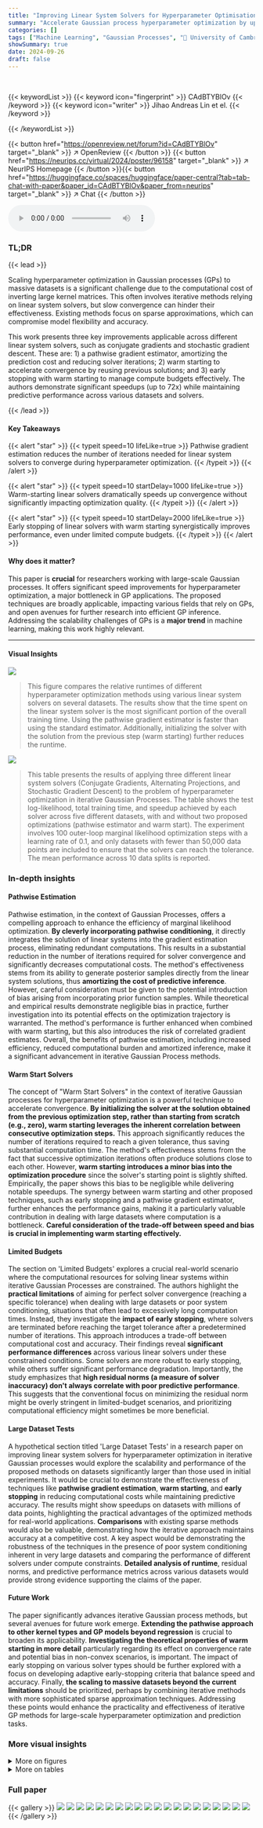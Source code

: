 ```yaml
---
title: "Improving Linear System Solvers for Hyperparameter Optimisation in Iterative Gaussian Processes"
summary: "Accelerate Gaussian process hyperparameter optimization by up to 72x using novel linear system solver techniques."
categories: []
tags: ["Machine Learning", "Gaussian Processes", "🏢 University of Cambridge",]
showSummary: true
date: 2024-09-26
draft: false
---
```


<br>

{{< keywordList >}}
{{< keyword icon="fingerprint" >}} CAdBTYBlOv {{< /keyword >}}
{{< keyword icon="writer" >}} Jihao Andreas Lin et el. {{< /keyword >}}
 
{{< /keywordList >}}

{{< button href="https://openreview.net/forum?id=CAdBTYBlOv" target="_blank" >}}
↗ OpenReview
{{< /button >}}
{{< button href="https://neurips.cc/virtual/2024/poster/96158" target="_blank" >}}
↗ NeurIPS Homepage
{{< /button >}}{{< button href="https://huggingface.co/spaces/huggingface/paper-central?tab=tab-chat-with-paper&paper_id=CAdBTYBlOv&paper_from=neurips" target="_blank" >}}
↗ Chat
{{< /button >}}



<audio controls>
    <source src="https://ai-paper-reviewer.com/CAdBTYBlOv/podcast.wav" type="audio/wav">
    Your browser does not support the audio element.
</audio>


### TL;DR


{{< lead >}}

Scaling hyperparameter optimization in Gaussian processes (GPs) to massive datasets is a significant challenge due to the computational cost of inverting large kernel matrices.  This often involves iterative methods relying on linear system solvers, but slow convergence can hinder their effectiveness.  Existing methods focus on sparse approximations, which can compromise model flexibility and accuracy. 

This work presents three key improvements applicable across different linear system solvers, such as conjugate gradients and stochastic gradient descent. These are: 1) a pathwise gradient estimator, amortizing the prediction cost and reducing solver iterations; 2) warm starting to accelerate convergence by reusing previous solutions; and 3) early stopping with warm starting to manage compute budgets effectively.  The authors demonstrate significant speedups (up to 72x) while maintaining predictive performance across various datasets and solvers.

{{< /lead >}}


#### Key Takeaways

{{< alert "star" >}}
{{< typeit speed=10 lifeLike=true >}} Pathwise gradient estimation reduces the number of iterations needed for linear system solvers to converge during hyperparameter optimization. {{< /typeit >}}
{{< /alert >}}

{{< alert "star" >}}
{{< typeit speed=10 startDelay=1000 lifeLike=true >}} Warm-starting linear solvers dramatically speeds up convergence without significantly impacting optimization quality. {{< /typeit >}}
{{< /alert >}}

{{< alert "star" >}}
{{< typeit speed=10 startDelay=2000 lifeLike=true >}} Early stopping of linear solvers with warm starting synergistically improves performance, even under limited compute budgets. {{< /typeit >}}
{{< /alert >}}

#### Why does it matter?
This paper is **crucial** for researchers working with large-scale Gaussian processes.  It offers significant speed improvements for hyperparameter optimization, a major bottleneck in GP applications.  The proposed techniques are broadly applicable, impacting various fields that rely on GPs, and open avenues for further research into efficient GP inference.  Addressing the scalability challenges of GPs is a **major trend** in machine learning, making this work highly relevant.

------
#### Visual Insights



![](https://ai-paper-reviewer.com/CAdBTYBlOv/figures_1_1.jpg)

> This figure compares the relative runtimes of different hyperparameter optimization methods using various linear system solvers on several datasets.  The results show that the time spent on the linear system solver is the most significant portion of the overall training time.  Using the pathwise gradient estimator is faster than using the standard estimator.  Additionally, initializing the solver with the solution from the previous step (warm starting) further reduces the runtime.





![](https://ai-paper-reviewer.com/CAdBTYBlOv/tables_19_1.jpg)

> This table presents the results of applying three different linear system solvers (Conjugate Gradients, Alternating Projections, and Stochastic Gradient Descent) to the problem of hyperparameter optimization in iterative Gaussian Processes.  The table shows the test log-likelihood, total training time, and speedup achieved by each solver across five different datasets, with and without two proposed optimizations (pathwise estimator and warm start).  The experiment involves 100 outer-loop marginal likelihood optimization steps with a learning rate of 0.1, and only datasets with fewer than 50,000 data points are included to ensure that the solvers can reach the tolerance. The mean performance across 10 data splits is reported.





### In-depth insights


#### Pathwise Estimation
Pathwise estimation, in the context of Gaussian Processes, offers a compelling approach to enhance the efficiency of marginal likelihood optimization.  **By cleverly incorporating pathwise conditioning**, it directly integrates the solution of linear systems into the gradient estimation process, eliminating redundant computations. This results in a substantial reduction in the number of iterations required for solver convergence and significantly decreases computational costs.  The method's effectiveness stems from its ability to generate posterior samples directly from the linear system solutions, thus **amortizing the cost of predictive inference**.  However, careful consideration must be given to the potential introduction of bias arising from incorporating prior function samples.  While theoretical and empirical results demonstrate negligible bias in practice, further investigation into its potential effects on the optimization trajectory is warranted. The method's performance is further enhanced when combined with warm starting, but this also introduces the risk of correlated gradient estimates. Overall, the benefits of pathwise estimation, including increased efficiency, reduced computational burden and amortized inference, make it a significant advancement in iterative Gaussian Process methods.

#### Warm Start Solvers
The concept of "Warm Start Solvers" in the context of iterative Gaussian processes for hyperparameter optimization is a powerful technique to accelerate convergence.  **By initializing the solver at the solution obtained from the previous optimization step, rather than starting from scratch (e.g., zero), warm starting leverages the inherent correlation between consecutive optimization steps.** This approach significantly reduces the number of iterations required to reach a given tolerance, thus saving substantial computation time. The method's effectiveness stems from the fact that successive optimization iterations often produce solutions close to each other. However, **warm starting introduces a minor bias into the optimization procedure** since the solver's starting point is slightly shifted. Empirically, the paper shows this bias to be negligible while delivering notable speedups.  The synergy between warm starting and other proposed techniques, such as early stopping and a pathwise gradient estimator, further enhances the performance gains, making it a particularly valuable contribution in dealing with large datasets where computation is a bottleneck.  **Careful consideration of the trade-off between speed and bias is crucial in implementing warm starting effectively.**

#### Limited Budgets
The section on 'Limited Budgets' explores a crucial real-world scenario where the computational resources for solving linear systems within iterative Gaussian Processes are constrained.  The authors highlight the **practical limitations** of aiming for perfect solver convergence (reaching a specific tolerance) when dealing with large datasets or poor system conditioning, situations that often lead to excessively long computation times.  Instead, they investigate the **impact of early stopping**, where solvers are terminated before reaching the target tolerance after a predetermined number of iterations.  This approach introduces a trade-off between computational cost and accuracy.  Their findings reveal **significant performance differences** across various linear solvers under these constrained conditions. Some solvers are more robust to early stopping, while others suffer significant performance degradation. Importantly, the study emphasizes that **high residual norms (a measure of solver inaccuracy) don't always correlate with poor predictive performance**. This suggests that the conventional focus on minimizing the residual norm might be overly stringent in limited-budget scenarios, and prioritizing computational efficiency might sometimes be more beneficial.

#### Large Dataset Tests
A hypothetical section titled 'Large Dataset Tests' in a research paper on improving linear system solvers for hyperparameter optimization in iterative Gaussian processes would explore the scalability and performance of the proposed methods on datasets significantly larger than those used in initial experiments.  It would be crucial to demonstrate the effectiveness of techniques like **pathwise gradient estimation**, **warm starting**, and **early stopping** in reducing computational costs while maintaining predictive accuracy.  The results might show speedups on datasets with millions of data points, highlighting the practical advantages of the optimized methods for real-world applications.  **Comparisons** with existing sparse methods would also be valuable, demonstrating how the iterative approach maintains accuracy at a competitive cost.  A key aspect would be demonstrating the robustness of the techniques in the presence of poor system conditioning inherent in very large datasets and comparing the performance of different solvers under compute constraints.  **Detailed analysis of runtime**, residual norms, and predictive performance metrics across various datasets would provide strong evidence supporting the claims of the paper.

#### Future Work
The paper significantly advances iterative Gaussian process methods, but several avenues for future work emerge. **Extending the pathwise approach to other kernel types and GP models beyond regression** is crucial to broaden its applicability.  **Investigating the theoretical properties of warm starting in more detail** particularly regarding its effect on convergence rate and potential bias in non-convex scenarios, is important.  The impact of early stopping on various solver types should be further explored with a focus on developing adaptive early-stopping criteria that balance speed and accuracy.  Finally, **the scaling to massive datasets beyond the current limitations** should be prioritized, perhaps by combining iterative methods with more sophisticated sparse approximation techniques.  Addressing these points would enhance the practicality and effectiveness of iterative GP methods for large-scale hyperparameter optimization and prediction tasks.


### More visual insights

<details>
<summary>More on figures
</summary>


![](https://ai-paper-reviewer.com/CAdBTYBlOv/figures_2_1.jpg)

> This figure illustrates the three-level hierarchical structure of marginal likelihood optimisation for iterative Gaussian processes. The outer loop uses an optimizer (like L-BFGS or Adam) to maximize the marginal likelihood.  The gradient estimator (e.g., Hutchinson trace estimator) computes the gradient of the marginal likelihood, which requires solving systems of linear equations.  The inner loop utilizes a linear system solver (e.g., conjugate gradients) to obtain approximate solutions to these linear systems.


![](https://ai-paper-reviewer.com/CAdBTYBlOv/figures_3_1.jpg)

> This figure compares the pathwise and standard estimators in terms of the initial distance to the solution in RKHS, the number of iterations to reach the tolerance, and the top eigenvalue of the inverse kernel matrix. The pathwise estimator demonstrates a smaller initial distance and fewer iterations, especially noticeable on the POL dataset with higher noise precision.


![](https://ai-paper-reviewer.com/CAdBTYBlOv/figures_4_1.jpg)

> The figure compares the relative runtimes of different hyperparameter optimization methods using various linear system solvers across different datasets.  It shows that the linear system solver is the most time-consuming part of the process.  The pathwise gradient estimator significantly reduces the runtime compared to the standard estimator. Further runtime improvements are observed when using warm starting (initializing the solver with the solution from the previous step).


![](https://ai-paper-reviewer.com/CAdBTYBlOv/figures_4_2.jpg)

> This figure compares the relative runtimes of different hyperparameter optimization methods using various linear system solvers (Conjugate Gradients, Alternating Projections, Stochastic Gradient Descent) on three datasets (POL, ELEV, BIKE).  The hatched areas represent the proportion of total runtime spent on the linear solver itself, illustrating its dominant role.  The results show that the pathwise gradient estimator significantly reduces the time compared to the standard estimator.  Furthermore, warm-starting the solver (initializing it with the solution from the previous iteration) provides additional runtime improvements for both estimators.


![](https://ai-paper-reviewer.com/CAdBTYBlOv/figures_5_1.jpg)

> This figure visualizes the effect of warm starting on linear system solvers. It shows two-dimensional cross-sections of the quadratic objective function's landscape for both standard initialization (at zero) and warm starting (using the previous solution) after 20 optimization steps.  The left and middle panels illustrate the position of the initial point and solution for both methods. The right panel shows how warm starting reduces the initial distance to the solution over multiple optimization steps. The results demonstrate that warm starting leads to faster convergence of the solvers.


![](https://ai-paper-reviewer.com/CAdBTYBlOv/figures_5_2.jpg)

> The figure compares the relative runtimes of different hyperparameter optimization methods using three different linear system solvers (Conjugate Gradients, Alternating Projections, and Stochastic Gradient Descent) on three different datasets. The results show that the pathwise gradient estimator and warm starting the linear system solver significantly reduce the runtime compared to the standard methods.


![](https://ai-paper-reviewer.com/CAdBTYBlOv/figures_6_1.jpg)

> The figure compares the relative runtimes of different hyperparameter optimization methods using various linear system solvers across multiple datasets.  It demonstrates that the time spent on the linear system solver is the primary contributor to the overall training time.  Using a pathwise gradient estimator significantly reduces the runtime compared to the standard estimator.  Furthermore, warm-starting the linear system solver (initializing it with the previous solution) provides additional speed-ups.


![](https://ai-paper-reviewer.com/CAdBTYBlOv/figures_7_1.jpg)

> This figure shows the relative residual norms of the probe vectors for the linear systems at each marginal likelihood optimization step on the POL dataset. The results are shown for different methods (standard, pathwise, standard + warm start, pathwise + warm start) and maximum numbers of solver epochs (10, 20, 30, 40, 50). The figure demonstrates that increasing the compute budget (i.e., number of solver epochs) generally reduces the residual norm, and that the pathwise estimator and warm starting further improve the residual norm. Interestingly, good predictive performance is observed even when the residual norm is significantly higher than the tolerance (0.01).


![](https://ai-paper-reviewer.com/CAdBTYBlOv/figures_8_1.jpg)

> This figure compares the relative runtimes of different hyperparameter optimization methods using various linear system solvers across different datasets.  The results highlight that the linear system solver's runtime significantly impacts the overall training time. The pathwise gradient estimator consistently outperforms the standard estimator by reducing solver runtime, and warm starting further enhances the performance by leveraging previous solutions to initialize the solver.


![](https://ai-paper-reviewer.com/CAdBTYBlOv/figures_22_1.jpg)

> This figure compares the relative runtimes of different hyperparameter optimization methods using various linear system solvers across several datasets.  The main takeaway is that the pathwise gradient estimator and warm starting significantly reduce the time spent on linear system solves, which is the dominant factor in the total training time.


![](https://ai-paper-reviewer.com/CAdBTYBlOv/figures_23_1.jpg)

> This figure compares the relative runtimes of different hyperparameter optimization methods using various linear system solvers on three different datasets.  It shows that the time spent on the linear system solver is the dominant factor in the total training time. The pathwise gradient estimator significantly reduces the runtime compared to the standard estimator, and warm-starting the solver further improves performance.


![](https://ai-paper-reviewer.com/CAdBTYBlOv/figures_24_1.jpg)

> This figure compares the relative runtimes of different hyperparameter optimization methods using various linear system solvers across several datasets.  The main observation is that the time spent on the linear solver is the dominant factor in the total training time. The figure shows that using the pathwise gradient estimator, along with warm starting the solver (initializing it with the solution from the previous step), significantly reduces the runtime compared to the standard method without warm starting.


![](https://ai-paper-reviewer.com/CAdBTYBlOv/figures_26_1.jpg)

> This figure compares the relative runtimes of different hyperparameter optimization methods using various linear system solvers across several datasets.  The results show that the linear system solver is the dominant factor in the overall training time. The pathwise gradient estimator significantly reduces runtime compared to the standard estimator. Furthermore, warm-starting the solver with the previous solution provides additional runtime improvements for both estimators.


![](https://ai-paper-reviewer.com/CAdBTYBlOv/figures_26_2.jpg)

> This figure compares the relative runtimes of different hyperparameter optimization methods using various linear system solvers across several datasets.  It shows that the time spent on the linear system solver is the dominant factor in overall runtime.  The pathwise gradient estimator offers significant speedups compared to the standard estimator.  Furthermore, warm-starting the solver (using the solution from the previous step) yields additional improvements in computational efficiency.


![](https://ai-paper-reviewer.com/CAdBTYBlOv/figures_27_1.jpg)

> The figure compares the relative runtimes of different hyperparameter optimization methods using three different linear system solvers (Conjugate Gradients, Alternating Projections, and Stochastic Gradient Descent) across three different datasets.  The main observation is that the time spent on the linear system solver dominates the overall training time.  The pathwise gradient estimator significantly reduces runtime compared to the standard estimator. Further improvements are obtained by initializing the solver with the solution from the previous step (warm start).


![](https://ai-paper-reviewer.com/CAdBTYBlOv/figures_27_2.jpg)

> This figure shows how the residual norms of probe vectors in linear systems behave when solving until a tolerance or a maximum number of epochs is reached.  The results are shown for different solvers (CG, AP, SGD) and for two gradient estimators (standard, pathwise), with and without warm starting. It shows that increasing the computation budget reduces the residual norm, and that the pathwise estimator with warm starting achieves the lowest norms.  Surprisingly, good prediction performance can be achieved even when the norms are substantially larger than the target tolerance.


![](https://ai-paper-reviewer.com/CAdBTYBlOv/figures_28_1.jpg)

> This figure shows the relative residual norms of probe vectors in linear systems for different solvers (CG, AP, SGD) at each marginal likelihood optimization step on the POL dataset.  The experiment compares the standard and pathwise estimators, with and without warm starts, under varying computational budgets (maximum solver epochs).  The results demonstrate that increasing the compute budget generally lowers residual norms.  The pathwise estimator consistently achieves lower residual norms than the standard estimator for the same budget. Warm starting further improves performance. Interestingly, while lower residual norms are generally better, the figure also shows that good predictive performance can be maintained even with higher-than-tolerance residual norms.


![](https://ai-paper-reviewer.com/CAdBTYBlOv/figures_28_2.jpg)

> This figure compares the relative residual norms (the difference between the actual and estimated solutions) of linear systems for three different solvers (Conjugate Gradients, Alternating Projections, and Stochastic Gradient Descent) using different configurations (standard, pathwise, warm start, and pathwise + warm start) on the POL dataset.  The x-axis represents the marginal likelihood steps, and the y-axis shows the relative residual norm.  The figure demonstrates that increasing the computational budget (allowing more solver epochs) reduces the residual norm across all configurations. The pathwise estimator consistently achieves lower residual norms compared to the standard estimator for the same computational budget.  Furthermore, incorporating warm starts further improves the residual norms, but surprisingly, this doesn't always directly translate to higher test log-likelihood.


![](https://ai-paper-reviewer.com/CAdBTYBlOv/figures_29_1.jpg)

> This figure compares the relative runtimes of different hyperparameter optimization methods using various linear system solvers on several datasets.  The hatched areas represent the proportion of total runtime spent on the linear system solver, highlighting its dominance in overall training time.  The results show that the pathwise gradient estimator is faster than the standard estimator, and that warm-starting (using the previous solution to initialize the solver) further improves speed for both estimators. 


![](https://ai-paper-reviewer.com/CAdBTYBlOv/figures_29_2.jpg)

> This figure compares the relative runtimes of different hyperparameter optimization methods using various linear system solvers across several datasets.  The results show that the linear system solver is the most time-consuming part of the process.  The pathwise gradient estimator significantly speeds up this process compared to the standard estimator, and further improvements are achieved by using warm start initialization. The improvements are substantial and evident across all three solvers (conjugate gradient, alternating projections, stochastic gradient descent).


</details>




<details>
<summary>More on tables
</summary>


![](https://ai-paper-reviewer.com/CAdBTYBlOv/tables_20_1.jpg)
> This table presents the results of three different linear system solvers (Conjugate Gradients, Alternating Projections, and Stochastic Gradient Descent) on five datasets after 100 iterations of marginal likelihood optimization.  The table shows the test log-likelihood, total training time, solver time, and speed-up achieved by each solver, comparing standard and enhanced methods (pathwise and warm start). The small dataset size (n<50k) allows solving to convergence and the mean over 10 data splits is reported.

![](https://ai-paper-reviewer.com/CAdBTYBlOv/tables_20_2.jpg)
> This table presents the results of three different linear system solvers (Conjugate Gradients, Alternating Projections, and Stochastic Gradient Descent) on five datasets after 100 iterations of marginal likelihood optimization.  The table shows test log-likelihood, total training time, solver time, and speed-up compared to a baseline method.  The datasets used all have fewer than 50,000 data points, allowing the solvers to reach a specified tolerance. Results are averaged over 10 different random data splits.

![](https://ai-paper-reviewer.com/CAdBTYBlOv/tables_21_1.jpg)
> This table presents the results of the experiments conducted on five datasets with fewer than 50,000 data points. The experiments involved using three different linear system solvers (Conjugate Gradients, Alternating Projections, and Stochastic Gradient Descent) for 100 iterations of outer-loop marginal likelihood optimization with a learning rate of 0.1. The table shows the test log-likelihood, total training time, and the average speedup achieved by each solver.

![](https://ai-paper-reviewer.com/CAdBTYBlOv/tables_21_2.jpg)
> This table presents the results of three different linear system solvers (Conjugate Gradients, Alternating Projections, and Stochastic Gradient Descent) on five datasets.  The solvers were run for 100 iterations of marginal likelihood optimization, with a learning rate of 0.1.  The table shows the test log-likelihood, total training time, solver time, and the speedup achieved by each method, averaged over 10 separate runs for each dataset.  The table highlights the impact of different techniques like the pathwise estimator and warm starting on improving solver performance.

![](https://ai-paper-reviewer.com/CAdBTYBlOv/tables_21_3.jpg)
> This table presents the results of three linear system solvers (Conjugate Gradients, Alternating Projections, and Stochastic Gradient Descent) on five datasets after 100 iterations of marginal likelihood optimization.  It shows the test log-likelihood, total training time, solver time, and speedup achieved by each solver for various combinations of pathwise estimator usage and warm starting.  The data used has less than 50,000 data points, allowing the solvers to reach convergence.

![](https://ai-paper-reviewer.com/CAdBTYBlOv/tables_25_1.jpg)
> This table presents the results of experiments comparing three linear system solvers (Conjugate Gradients, Alternating Projections, and Stochastic Gradient Descent) on five datasets.  The experiment involved running 100 outer-loop marginal likelihood optimization steps with a learning rate of 0.1. The table shows the mean test log-likelihood, total training time, and average speed-up achieved by each solver across the five datasets and two configurations (with and without warm start).  The small dataset size allowed the solvers to reach the tolerance.

![](https://ai-paper-reviewer.com/CAdBTYBlOv/tables_25_2.jpg)
> This table presents the results of applying three different linear system solvers (Conjugate Gradients, Alternating Projections, and Stochastic Gradient Descent) to the problem of hyperparameter optimization in iterative Gaussian processes.  The experiment involved 100 steps of marginal likelihood optimization with a learning rate of 0.1.  Five datasets with less than 50,000 data points were used, allowing the solvers to reach the tolerance.  The table shows the mean test log-likelihood, total training time, solver time, and speed-up achieved for each solver across all datasets and data splits.

![](https://ai-paper-reviewer.com/CAdBTYBlOv/tables_25_3.jpg)
> This table presents the results of three different linear system solvers (Conjugate Gradients, Alternating Projections, and Stochastic Gradient Descent) applied to five datasets after 100 iterations of the marginal likelihood optimization.  The table shows test log-likelihood, total training time, solver time, and speedup compared to the standard approach.  The small dataset size (n < 50k) ensures that solutions converge to the specified tolerance.

![](https://ai-paper-reviewer.com/CAdBTYBlOv/tables_25_4.jpg)
> This table presents a comparison of the performance of three different linear system solvers (Conjugate Gradients, Alternating Projections, and Stochastic Gradient Descent) across five datasets.  The solvers are used within an iterative Gaussian Process framework for hyperparameter optimization. The table shows test log-likelihood, total training time, solver time, and the speedup achieved by different techniques (pathwise estimation and warm start) relative to a standard approach.  The results are averaged over 10 different random data splits for each dataset. The focus is on demonstrating improvements in efficiency while maintaining predictive performance.

</details>




### Full paper

{{< gallery >}}
<img src="https://ai-paper-reviewer.com/CAdBTYBlOv/1.png" class="grid-w50 md:grid-w33 xl:grid-w25" />
<img src="https://ai-paper-reviewer.com/CAdBTYBlOv/2.png" class="grid-w50 md:grid-w33 xl:grid-w25" />
<img src="https://ai-paper-reviewer.com/CAdBTYBlOv/3.png" class="grid-w50 md:grid-w33 xl:grid-w25" />
<img src="https://ai-paper-reviewer.com/CAdBTYBlOv/4.png" class="grid-w50 md:grid-w33 xl:grid-w25" />
<img src="https://ai-paper-reviewer.com/CAdBTYBlOv/5.png" class="grid-w50 md:grid-w33 xl:grid-w25" />
<img src="https://ai-paper-reviewer.com/CAdBTYBlOv/6.png" class="grid-w50 md:grid-w33 xl:grid-w25" />
<img src="https://ai-paper-reviewer.com/CAdBTYBlOv/7.png" class="grid-w50 md:grid-w33 xl:grid-w25" />
<img src="https://ai-paper-reviewer.com/CAdBTYBlOv/8.png" class="grid-w50 md:grid-w33 xl:grid-w25" />
<img src="https://ai-paper-reviewer.com/CAdBTYBlOv/9.png" class="grid-w50 md:grid-w33 xl:grid-w25" />
<img src="https://ai-paper-reviewer.com/CAdBTYBlOv/10.png" class="grid-w50 md:grid-w33 xl:grid-w25" />
<img src="https://ai-paper-reviewer.com/CAdBTYBlOv/11.png" class="grid-w50 md:grid-w33 xl:grid-w25" />
<img src="https://ai-paper-reviewer.com/CAdBTYBlOv/12.png" class="grid-w50 md:grid-w33 xl:grid-w25" />
<img src="https://ai-paper-reviewer.com/CAdBTYBlOv/13.png" class="grid-w50 md:grid-w33 xl:grid-w25" />
<img src="https://ai-paper-reviewer.com/CAdBTYBlOv/14.png" class="grid-w50 md:grid-w33 xl:grid-w25" />
<img src="https://ai-paper-reviewer.com/CAdBTYBlOv/15.png" class="grid-w50 md:grid-w33 xl:grid-w25" />
<img src="https://ai-paper-reviewer.com/CAdBTYBlOv/16.png" class="grid-w50 md:grid-w33 xl:grid-w25" />
<img src="https://ai-paper-reviewer.com/CAdBTYBlOv/17.png" class="grid-w50 md:grid-w33 xl:grid-w25" />
<img src="https://ai-paper-reviewer.com/CAdBTYBlOv/18.png" class="grid-w50 md:grid-w33 xl:grid-w25" />
<img src="https://ai-paper-reviewer.com/CAdBTYBlOv/19.png" class="grid-w50 md:grid-w33 xl:grid-w25" />
<img src="https://ai-paper-reviewer.com/CAdBTYBlOv/20.png" class="grid-w50 md:grid-w33 xl:grid-w25" />
{{< /gallery >}}